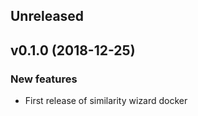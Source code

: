 ## Unreleased

## v0.1.0 (2018-12-25)

### New features

* First release of similarity wizard docker